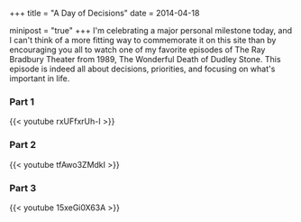 +++
title = "A Day of Decisions"
date = 2014-04-18

minipost = "true"
+++
I'm celebrating a major personal milestone today, and I can't think of a more fitting way to commemorate it on this site than by encouraging you all to watch one of my favorite episodes of The Ray Bradbury Theater from 1989, The Wonderful Death of Dudley Stone. This episode is indeed all about decisions, priorities, and focusing on what's important in life.  

### Part 1
{{< youtube rxUFfxrUh-I >}}

### Part 2
{{< youtube tfAwo3ZMdkI >}}

### Part 3
{{< youtube 15xeGi0X63A >}}
